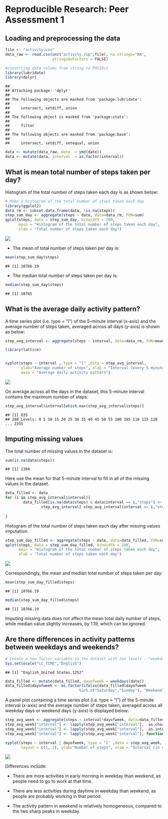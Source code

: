 # Reproducible Research: Peer Assessment 1


## Loading and preprocessing the data

```r
file <- "activity.csv"
data_raw <- read.csv(unz("activity.zip",file), na.strings="NA",
                     stringsAsFactors = FALSE)

#converting data column from string to POSIXct
library(lubridate)
library(dplyr)
```

```
## 
## Attaching package: 'dplyr'
## 
## The following objects are masked from 'package:lubridate':
## 
##     intersect, setdiff, union
## 
## The following object is masked from 'package:stats':
## 
##     filter
## 
## The following objects are masked from 'package:base':
## 
##     intersect, setdiff, setequal, union
```

```r
data <- mutate(data_raw, date  = ymd(date))
data <- mutate(data, interval  = as.factor(interval))
```


## What is mean total number of steps taken per day?
Histogram of the total number of steps taken each day is as shown below:

```r
# Make a histogram of the total number of steps taken each day
library(ggplot2)
data_rm <- subset.data.frame(data, !is.na(steps))
step_sum_day <- aggregate(steps ~ date, data=data_rm, FUN=sum)
qplot(steps, data = step_sum_day, binwidth = 200, 
      main = "Histogram of the total number of steps taken each day",
      xlab = "Total number of steps taken each day")
```

![](PA1_template_files/figure-html/unnamed-chunk-2-1.png) 

* The mean of total number of steps taken per day is:

```r
mean(step_sum_day$steps)
```

```
## [1] 10766.19
```
* The median total number of steps taken per day is:

```r
median(step_sum_day$steps)
```

```
## [1] 10765
```

## What is the average daily activity pattern?
A time series plot (i.e. type = "l") of the 5-minute interval (x-axis) and the average number of steps taken, averaged across all days (y-axis) is shown as below:

```r
step_avg_interval <- aggregate(steps ~ interval, data=data_rm, FUN=mean)

library(lattice)


xyplot(steps ~ interval , type = "l" ,data = step_avg_interval,  
       ylab="Average number of steps", xlab = "Interval (every 5 minutes)", 
       main = "Average daily activity pattern")
```

![](PA1_template_files/figure-html/unnamed-chunk-5-1.png) 

On average across all the days in the dataset, this 5-minute interval contains the maximum number of steps:

```r
step_avg_interval$interval[which.max(step_avg_interval$steps)]
```

```
## [1] 835
## 288 Levels: 0 5 10 15 20 25 30 35 40 45 50 55 100 105 110 115 120 ... 2355
```

## Imputing missing values
The total number of missing values in the dataset is:

```r
sum(is.na(data$steps))
```

```
## [1] 2304
```

Here use the mean for that 5-minute interval to fill in all of the missing values in the dataset.

```r
data_filled <- data
for (i in step_avg_interval$interval){
        data_filled[is.na(data$steps) & data$interval == i,"steps"] <- 
                step_avg_interval[ step_avg_interval$interval == i,"steps"]
        
}
```
Histogram of the total number of steps taken each day after missing values imputation:

```r
step_sum_day_filled <- aggregate(steps ~ date, data=data_filled, FUN=sum)
qplot(steps, data = step_sum_day_filled, binwidth = 200, 
      main = "Histogram of the total number of steps taken each day",
      xlab = "Total number of steps taken each day")
```

![](PA1_template_files/figure-html/unnamed-chunk-9-1.png) 

Correspondingly, the mean and median total number of steps taken per day:

```r
mean(step_sum_day_filled$steps)
```

```
## [1] 10766.19
```

```r
median(step_sum_day_filled$steps)
```

```
## [1] 10766.19
```
Imputing missing data does not affect the mean total daily number of steps, while median value slightly increases, by 1.19, which can be ignored.


## Are there differences in activity patterns between weekdays and weekends?

```r
# Create a new factor variable in the dataset with two levels - "weekday" and "weekend" indicating whether a given date is a weekday or weekend day.
Sys.setlocale("LC_TIME","English")
```

```
## [1] "English_United States.1252"
```

```r
data_filled <- mutate(data_filled, dayofweek = weekdays(date))
data_filled$dayofweek <- as.factor(ifelse(data_filled$dayofweek
                                 %in% c("Saturday","Sunday"), "Weekend", "Weekday"))
```
A panel plot containing a time series plot (i.e. type = "l") of the 5-minute interval (x-axis) and the average number of steps taken, averaged across all weekday days or weekend days (y-axis) is displayed below:

```r
step_avg_week <- aggregate(steps ~ interval*dayofweek, data=data_filled, FUN=mean)
step_avg_week["interval"] <- lapply(step_avg_week["interval"],  as.character) 
step_avg_week["interval"] <- lapply(step_avg_week["interval"],  as.integer) 
step_avg_week["interval"] <- lapply(step_avg_week["interval"], function(x) x%/%100*60+x%%100)

xyplot(steps ~ interval | dayofweek, type = "l" ,data = step_avg_week, 
       layout = c(1, 2), ylab="Number of steps", xlab = "Interval (in minutes)") ## Plot with 2 panels
```

![](PA1_template_files/figure-html/unnamed-chunk-12-1.png) 

Differences include:

* There are more activities in early morning in weekday than weekend, as people need to go to work at that time.

* There are less activities during daytime in weekday than weekend, as people are  probably working in that period.

* The activity pattern in weekend is relatively homogeneous, compared to the two sharp peaks in weekday.
